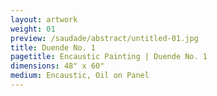 ```yaml
---
layout: artwork
weight: 01
preview: /saudade/abstract/untitled-01.jpg
title: Duende No. 1
pagetitle: Encaustic Painting | Duende No. 1
dimensions: 48" x 60"
medium: Encaustic, Oil on Panel
---
```

